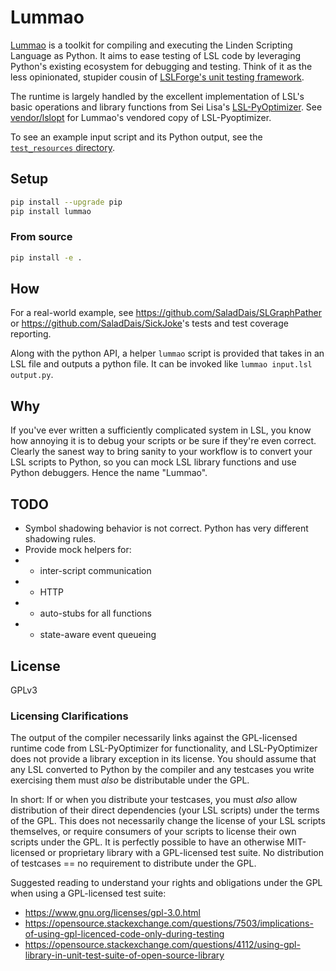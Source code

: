 # Lummao

[Lummao](https://github.com/SaladDais/Lummao) is a toolkit for compiling and executing the Linden Scripting Language as Python. 
It aims to ease testing of LSL code by leveraging Python's existing ecosystem for debugging and testing. Think of it as the less opinionated,
stupider cousin of [LSLForge's unit testing framework](https://github.com/raysilent/lslforge/blob/master/lslforge/eclipse/lslforge/html/unit-test.html).

The runtime is largely handled by the excellent implementation of LSL's basic operations and library functions
from Sei Lisa's [LSL-PyOptimizer](https://github.com/Sei-Lisa/LSL-PyOptimizer).
See [vendor/lslopt](https://github.com/SaladDais/Lummao/tree/master/lummao/vendor/lslopt) for Lummao's vendored copy of LSL-Pyoptimizer.

To see an example input script and its Python output, see the [`test_resources` directory](https://github.com/SaladDais/Lummao/tree/master/tests/test_resources).

## Setup

```bash
pip install --upgrade pip
pip install lummao
```

### From source

```bash
pip install -e .
```

## How

For a real-world example, see <https://github.com/SaladDais/SLGraphPather> or <https://github.com/SaladDais/SickJoke>'s
tests and test coverage reporting.

Along with the python API, a helper `lummao` script is provided that takes in an LSL file and outputs a python file.
It can be invoked like `lummao input.lsl output.py`.

## Why

If you've ever written a sufficiently complicated system in LSL, you know how annoying it is to debug your scripts
or be sure if they're even correct. Clearly the sanest way to bring sanity to your workflow is to convert your LSL
scripts to Python, so you can mock LSL library functions and use Python debuggers. Hence the name "Lummao".

## TODO

* Symbol shadowing behavior is not correct. Python has very different shadowing rules.
* Provide mock helpers for: 
* * inter-script communication
* * HTTP
* * auto-stubs for all functions
* * state-aware event queueing

## License

GPLv3

### Licensing Clarifications

The output of the compiler necessarily links against the GPL-licensed runtime code from LSL-PyOptimizer for
functionality, and LSL-PyOptimizer does not provide a library exception in its license.
You should assume that any LSL converted to Python by the compiler and any testcases you write exercising
them must _also_ be distributable under the GPL.

In short: If or when you distribute your testcases, you must _also_ allow distribution of their direct
dependencies (your LSL scripts) under the terms of the GPL. This does not necessarily
change the license of your LSL scripts themselves, or require consumers of your scripts to license
their own scripts under the GPL. It is perfectly possible to have an otherwise MIT-licensed or proprietary
library with a GPL-licensed test suite. No distribution of testcases == no requirement to distribute under the GPL.

Suggested reading to understand your rights and obligations under the GPL when using a GPL-licensed test suite:

* https://www.gnu.org/licenses/gpl-3.0.html
* https://opensource.stackexchange.com/questions/7503/implications-of-using-gpl-licenced-code-only-during-testing
* https://opensource.stackexchange.com/questions/4112/using-gpl-library-in-unit-test-suite-of-open-source-library
